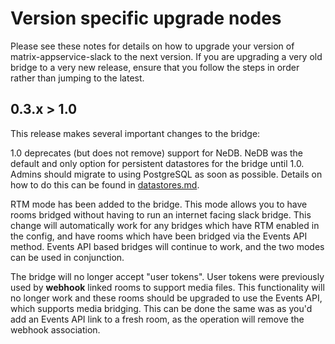 # Version specific upgrade nodes

Please see these notes for details on how to upgrade your version
of matrix-appservice-slack to the next version. If you are upgrading a very
old bridge to a very new release, ensure that you follow the steps in order
rather than jumping to the latest.

## 0.3.x > 1.0

This release makes several important changes to the bridge:

1.0 deprecates (but does not remove) support for NeDB. NeDB was the
default and only option for persistent datastores for the bridge until 1.0.
Admins should migrate to using PostgreSQL as soon as possible. Details on how
to do this can be found in [datastores.md](docs/datastores.md).

RTM mode has been added to the bridge. This mode allows you to have rooms
bridged without having to run an internet facing slack bridge. This change will
automatically work for any bridges which have RTM enabled in the config, and
have rooms which have been bridged via the Events API method. Events API based
bridges will continue to work, and the two modes can be used in conjunction.

The bridge will no longer accept "user tokens". User tokens were previously used
by **webhook** linked rooms to support media files. This functionality will no longer
work and these rooms should be upgraded to use the Events API, which supports media
bridging. This can be done the same was as you'd add an Events API link to a fresh room, as the
operation will remove the webhook association.
